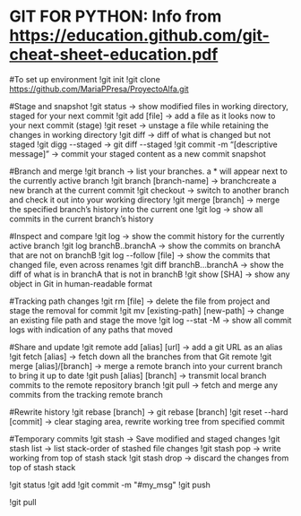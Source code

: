 # GIT FOR PYTHON: Info from https://education.github.com/git-cheat-sheet-education.pdf

#To set up environment
!git init
!git clone https://github.com/MariaPPresa/ProyectoAlfa.git

#Stage and snapshot
!git status -> show modified files in working directory, staged for your next commit
!git add [file] -> add a file as it looks now to your next commit (stage)
!git reset -> unstage a file while retaining the changes in working directory
!git diff -> diff of what is changed but not staged
!git digg --staged -> git diff --staged
!git commit -m “[descriptive message]” -> commit your staged content as a new commit snapshot

#Branch and merge
!git branch -> list your branches. a * will appear next to the currently active branch
!git branch [branch-name] -> branchcreate a new branch at the current commit
!git checkout -> switch to another branch and check it out into your working directory
!git merge [branch] -> merge the specified branch’s history into the current one
!git log -> show all commits in the current branch’s history

#Inspect and compare
!git log -> show the commit history for the currently active branch
!git log branchB..branchA -> show the commits on branchA that are not on branchB
!git log --follow [file] -> show the commits that changed file, even across renames
!git diff branchB...branchA -> show the diff of what is in branchA that is not in branchB
!git show [SHA] -> show any object in Git in human-readable format

#Tracking path changes
!git rm [file] -> delete the file from project and stage the removal for commit
!git mv [existing-path] [new-path] -> change an existing file path and stage the move
!git log --stat -M -> show all commit logs with indication of any paths that moved

#Share and update
!git remote add [alias] [url] -> add a git URL as an alias
!git fetch [alias] -> fetch down all the branches from that Git remote
!git merge [alias]/[branch] -> merge a remote branch into your current branch to bring it up to date
!git push [alias] [branch] -> transmit local branch commits to the remote repository branch
!git pull -> fetch and merge any commits from the tracking remote branch

#Rewrite history
!git rebase [branch] -> git rebase [branch]
!git reset --hard [commit] -> clear staging area, rewrite working tree from specified commit

#Temporary commits
!git stash -> Save modified and staged changes
!git stash list -> list stack-order of stashed file changes
!git stash pop -> write working from top of stash stack
!git stash drop -> discard the changes from top of stash stack



!git status
!git add 
!git commit -m "#my_msg"
!git push

!git pull